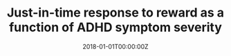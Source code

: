 ---
title: "Just-in-time response to reward as a function of ADHD symptom severity"
authors:
- Clara Pretus
- Marisol Picado
- Josep Antoni Ramos-Quiroga
- Susana Carmona
- Vanesa Richarte
- Jordi Fauquet;Óscar Vilarroya
date: "2018-01-01T00:00:00Z"
doi: ""
publishDate: "2018-01-01T00:00:00Z"
publication_types: ["2"]
publication: "In *Psychiatry and Clinical Neuroscience*"
tags:
- Source Themes
featured: false
links:
- name: Link
  url: https://pubmed.ncbi.nlm.nih.gov/29888833/
---
